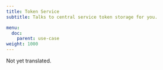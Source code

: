 ```yaml
---
title: Token Service
subtitle: Talks to central service token storage for you.

menu:
  doc:
    parent: use-case
weight: 1000
---
```


Not yet translated.
